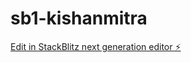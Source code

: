 # sb1-kishanmitra

[Edit in StackBlitz next generation editor ⚡️](https://stackblitz.com/~/github.com/BhuwanCool/sb1-kishanmitra)